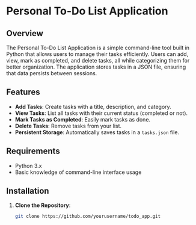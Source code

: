 # Personal To-Do List Application

## Overview
The Personal To-Do List Application is a simple command-line tool built in Python that allows users to manage their tasks efficiently. Users can add, view, mark as completed, and delete tasks, all while categorizing them for better organization. The application stores tasks in a JSON file, ensuring that data persists between sessions.

## Features
- **Add Tasks**: Create tasks with a title, description, and category.
- **View Tasks**: List all tasks with their current status (completed or not).
- **Mark Tasks as Completed**: Easily mark tasks as done.
- **Delete Tasks**: Remove tasks from your list.
- **Persistent Storage**: Automatically saves tasks in a `tasks.json` file.

## Requirements
- Python 3.x
- Basic knowledge of command-line interface usage

## Installation

1. **Clone the Repository**:
   ```bash
   git clone https://github.com/yourusername/todo_app.git
